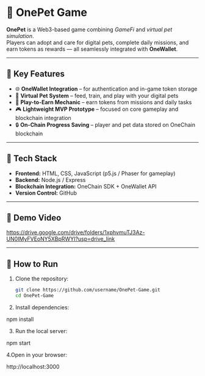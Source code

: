 # 🐾 OnePet Game

**OnePet** is a Web3-based game combining *GameFi* and *virtual pet simulation*.  
Players can adopt and care for digital pets, complete daily missions, and earn tokens as rewards — all seamlessly integrated with **OneWallet**.

---

## 🚀 Key Features
- 🌐 **OneWallet Integration** – for authentication and in-game token storage  
- 🐶 **Virtual Pet System** – feed, train, and play with your digital pets  
- 💎 **Play-to-Earn Mechanic** – earn tokens from missions and daily tasks  
- 🎮 **Lightweight MVP Prototype** – focused on core gameplay and blockchain integration  
- 🔒 **On-Chain Progress Saving** – player and pet data stored on OneChain blockchain  

---

## 🧩 Tech Stack
- **Frontend:** HTML, CSS, JavaScript (p5.js / Phaser for gameplay)  
- **Backend:** Node.js / Express  
- **Blockchain Integration:** OneChain SDK + OneWallet API  
- **Version Control:** GitHub  

---

## 🎥 Demo Video
https://drive.google.com/drive/folders/1xphvmuTJ3Az-UN0IMyFVEoNY5XBpRWYI?usp=drive_link

---

## 🧠 How to Run
1. Clone the repository:
   ```bash
   git clone https://github.com/username/OnePet-Game.git
   cd OnePet-Game
   
2. Install dependencies:
   
npm install

3. Run the local server:

npm start

4.Open in your browser:

http://localhost:3000

